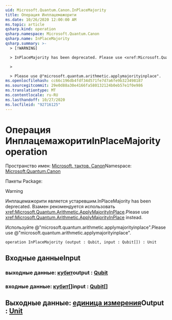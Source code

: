 ```yaml
---
uid: Microsoft.Quantum.Canon.InPlaceMajority
title: Операция Инплацемажорити
ms.date: 10/26/2020 12:00:00 AM
ms.topic: article
qsharp.kind: operation
qsharp.namespace: Microsoft.Quantum.Canon
qsharp.name: InPlaceMajority
qsharp.summary: >-
  > [!WARNING]

  > InPlaceMajority has been deprecated. Please use <xref:Microsoft.Quantum.Arithmetic.ApplyMajorityInPlace> instead.

  >

  > Please use @"microsoft.quantum.arithmetic.applymajorityinplace".
ms.openlocfilehash: cc66c196db4fdf34d571fe7d7a6fe9b323498187
ms.sourcegitcommit: 29e0d88a30e4166fa580132124b0eb57e1f0e986
ms.translationtype: MT
ms.contentlocale: ru-RU
ms.lasthandoff: 10/27/2020
ms.locfileid: "92716125"
---
```

# <a name="inplacemajority-operation"></a><span data-ttu-id="b88ea-102">Операция Инплацемажорити</span><span class="sxs-lookup"><span data-stu-id="b88ea-102">InPlaceMajority operation</span></span>

<span data-ttu-id="b88ea-103">Пространство имен: [Microsoft. тактов. Canon](xref:Microsoft.Quantum.Canon)</span><span class="sxs-lookup"><span data-stu-id="b88ea-103">Namespace: [Microsoft.Quantum.Canon](xref:Microsoft.Quantum.Canon)</span></span>

<span data-ttu-id="b88ea-104">Пакеты [](https://nuget.org/packages/)</span><span class="sxs-lookup"><span data-stu-id="b88ea-104">Package: [](https://nuget.org/packages/)</span></span>


> [!WARNING]
> <span data-ttu-id="b88ea-105">Инплацемажорити является устаревшим.</span><span class="sxs-lookup"><span data-stu-id="b88ea-105">InPlaceMajority has been deprecated.</span></span> <span data-ttu-id="b88ea-106">Взамен рекомендуется использовать <xref:Microsoft.Quantum.Arithmetic.ApplyMajorityInPlace>.</span><span class="sxs-lookup"><span data-stu-id="b88ea-106">Please use <xref:Microsoft.Quantum.Arithmetic.ApplyMajorityInPlace> instead.</span></span>
>
> <span data-ttu-id="b88ea-107">Используйте @"microsoft.quantum.arithmetic.applymajorityinplace".</span><span class="sxs-lookup"><span data-stu-id="b88ea-107">Please use @"microsoft.quantum.arithmetic.applymajorityinplace".</span></span>



```qsharp
operation InPlaceMajority (output : Qubit, input : Qubit[]) : Unit
```


## <a name="input"></a><span data-ttu-id="b88ea-108">Входные данные</span><span class="sxs-lookup"><span data-stu-id="b88ea-108">Input</span></span>

### <a name="output--qubit"></a><span data-ttu-id="b88ea-109">выходные данные: [кубит](xref:microsoft.quantum.lang-ref.qubit)</span><span class="sxs-lookup"><span data-stu-id="b88ea-109">output : [Qubit](xref:microsoft.quantum.lang-ref.qubit)</span></span>




### <a name="input--qubit"></a><span data-ttu-id="b88ea-110">входные данные: [кубит](xref:microsoft.quantum.lang-ref.qubit)[]</span><span class="sxs-lookup"><span data-stu-id="b88ea-110">input : [Qubit](xref:microsoft.quantum.lang-ref.qubit)[]</span></span>





## <a name="output--unit"></a><span data-ttu-id="b88ea-111">Выходные данные: [единица измерения](xref:microsoft.quantum.lang-ref.unit)</span><span class="sxs-lookup"><span data-stu-id="b88ea-111">Output : [Unit](xref:microsoft.quantum.lang-ref.unit)</span></span>

